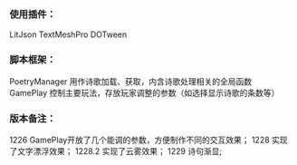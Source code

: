 ### 使用插件：
LitJson TextMeshPro DOTween

### 脚本框架：
PoetryManager   用作诗歌加载、获取，内含诗歌处理相关的全局函数  
GamePlay        控制主要玩法，存放玩家调整的参数（如选择显示诗歌的条数等）  

### 版本备注：
1226  GamePlay开放了几个能调的参数，方便制作不同的交互效果； 
1228  实现了文字漂浮效果； 
1228.2  实现了云雾效果； 
1229 诗句渐显;  
